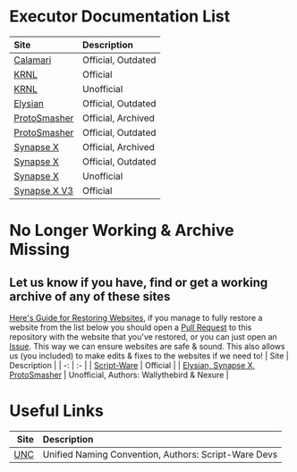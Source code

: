 # Executor Documentation List
| Site | Description |
| :- | :- |
| [Calamari](https://luau.github.io/Executor-API-Docs/Calamari) | Official, Outdated |
| [KRNL](https://docs.krnl.ca) | Official |
| [KRNL](https://app.archbee.com/public/PREVIEW-2Jp4SDaAD4P1COFfx1p_t) | Unofficial |
| [Elysian](https://luau.github.io/Executor-API-Docs/Elysian) | Official, Outdated |
| [ProtoSmasher](https://web.archive.org/web/https://docs.protosmasher.net) | Official, Archived |
| [ProtoSmasher](https://luau.github.io/Executor-API-Docs/ProtoSmasher) | Official, Outdated |
| [Synapse X](https://web.archive.org/web/https://docs.synapse.to) | Official, Archived |
| [Synapse X](https://luau.github.io/Executor-API-Docs) | Official, Outdated |
| [Synapse X](https://synapsexdocs.github.io) | Unofficial |
| [Synapse X V3](https://synllc.github.io/synapse-x-documentation) | Official |

# No Longer Working & Archive Missing
## Let us know if you have, find or get a working archive of any of these sites
[Here's Guide for Restoring Websites](https://wiki.archiveteam.org/index.php?title=Restoring), if you manage to fully restore a website from the list below you should open a [Pull Request](https://github.com/luau/Executor-API-Docs/pulls) to this repository with the website that you've restored, or you can just open an [Issue](https://github.com/luau/Executor-API-Docs/issues). This way we can ensure websites are safe & sound. This also allows us (you included) to make edits & fixes to the websites if we need to!
| Site | Description |
| -: | :- |
| [Script-Ware](https://dev.script-ware.com) | Official |
| [Elysian, Synapse X, ProtoSmasher](https://wally-rblx.github.io/rbxdocs.github.io) | Unofficial, Authors: Wallythebird & Nexure |
# Useful Links
| Site | Description |
| -: | :- |
| [UNC](https://github.com/unified-naming-convention/NamingStandard) | Unified Naming Convention, Authors: Script-Ware Devs |
